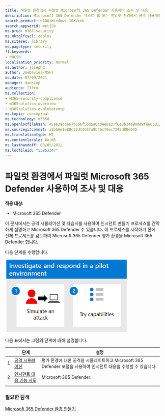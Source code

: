 ```yaml
---
title: 파일럿 환경에서 파일럿 Microsoft 365 Defender 사용하여 조사 및 대응
description: Microsoft 365 Defender 테스트 랩 또는 파일럿 환경에서 공격 시뮬레이션을 설정하여 사용자에게 장치, ID, 데이터 및 응용 프로그램을 보호하도록 설계된 보안 솔루션을 시도합니다.
search.product: eADQiWindows 10XVcnh
search.appverid: met150
ms.prod: m365-security
ms.mktglfcycl: deploy
ms.sitesec: library
ms.pagetype: security
f1.keywords:
- NOCSH
localization_priority: Normal
ms.author: josephd
author: JoeDavies-MSFT
ms.date: 07/09/2021
manager: dansimp
audience: ITPro
ms.collection:
- M365-security-compliance
- m365solution-overview
- m365solution-evalutatemtp
ms.topic: conceptual
ms.technology: m365d
ms.openlocfilehash: 45ae39cde67b556f5bd5a0cd4e8a37f6e3b34e90d49fe663812db4f7727b30cc
ms.sourcegitcommit: a1b66e1e80c25d14d67a9b46c79ec7245d88e045
ms.translationtype: MT
ms.contentlocale: ko-KR
ms.lasthandoff: 08/05/2021
ms.locfileid: "53853347"
---
```

# <a name="investigate-and-respond-using-microsoft-365-defender-in-a-pilot-environment"></a>파일럿 환경에서 파일럿 Microsoft 365 Defender 사용하여 조사 및 대응

**적용 대상:**
- Microsoft 365 Defender

이 문서에서는 공격 시뮬레이션 및 자습서를 사용하여 인시던트 만들기 프로세스를 간략하게 설명하고 Microsoft 365 Defender 수 있습니다. 이 프로세스를 시작하기 전에 전체 프로세스를 검토하여 Microsoft 365 Defender [](eval-overview.md) 평가 환경을 Microsoft 365 Defender [합니다.](eval-create-eval-environment.md)

다음 단계를 수행합니다.

![Microsoft 365 Defender 평가 환경에서 시뮬레이트된 인시던트 대응을 수행하기 위한 단계](../../media/eval-defender-investigate-respond/eval-defender-eval-investigate-respond-steps.png)

다음 표에서는 그림의 단계에 대해 설명합니다.

| |단계  |설명  |
|---------|---------|---------|
|1|[공격 시뮬레이션](eval-defender-investigate-respond-simulate-attack.md)     |   평가 환경에 대한 공격을 시뮬레이트하고 Microsoft 365 Defender 포털을 사용하여 인시던트 대응을 수행할 수 있습니다.      |
|2|[인시던트 대응 기능 시도 ](eval-defender-investigate-respond-additional.md)    |    Microsoft 365 Defender.     |
||||

### <a name="navigation-you-may-need"></a>필요한 탐색

[Microsoft 365 Defender 환경 만들기](eval-create-eval-environment.md)
